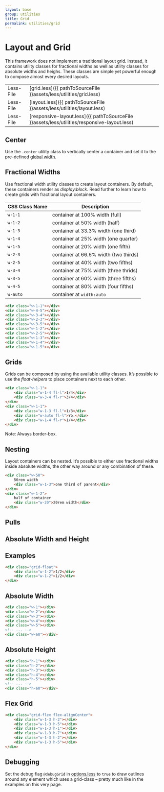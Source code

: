 ```yaml
---
layout: base
group: utilities
title: Grid
permalink: utilities/grid
---
```


# Layout and Grid

<p class="intro">This framework does not implement a traditional layout grid. Instead, it contains utility classes for fractional widths as well as utility classes for absolute widths and heighs. These classes are simple yet powerful enough to compose almost every desired layouts.</p>

|           |                                                                                              |
| -         | -                                                                                            |
| Less-File | [grid.less]({{ pathToSourceFile }}assets/less/utilities/grid.less)                           |
| Less-File | [layout.less]({{ pathToSourceFile }}assets/less/utilities/layout.less)                       |
| Less-File | [responsive-layout.less]({{ pathToSourceFile }}assets/less/utilities/responsive-layout.less) |

## Center

Use the `.center` utility class to vertically center a container and set it to the pre-defined [global width](/pages/css-variables/dimensions.html).

## Fractional Widths

Use fractional width utility classes to create layout containers. By default, these containers render as _display:block_. Read further to learn how to create grids with fractional layout containers.

| CSS Class Name | Description                           |
| -              | -                                     |
| `w-1-1`        | container at 100% width (full)        |
| `w-1-2`        | container at 50% width (half)         |
| `w-1-3`        | container at 33.3% width (one third)  |
| `w-1-4`        | container at 25% width (one quarter)  |
| `w-1-5`        | container at 20% width (one fifth)    |
| `w-2-3`        | container at 66.6% width (two thirds) |
| `w-2-5`        | container at 40% width (two fifths)   |
| `w-3-4`        | container at 75% width (three thrids) |
| `w-3-5`        | container at 60% width (three fifths) |
| `w-4-5`        | container at 80% width (four fifths)  |
| `w-auto`       | container at `width:auto`             |

```html
<div class="w-1-1"></div>
<div class="w-4-5"></div>
<div class="w-3-4"></div>
<div class="w-2-3"></div>
<div class="w-3-5"></div>
<div class="w-1-2"></div>
<div class="w-2-5"></div>
<div class="w-1-3"></div>
<div class="w-1-4"></div>
<div class="w-1-5"></div>
```

## Grids

Grids can be composed by using the available utility classes. It’s possible to use the _float-helpers_ to place containers next to each other.

```html
<div class="w-1-1">
    <div class="w-1-4 fl-l">1/4</div>
    <div class="w-3-4 fl-r">3/4</div>
</div>
<div class="w-1-1">
    <div class="w-1-3 fl-l">1/3</div>
    <div class="w-auto fl-l">Yo.</div>
    <div class="w-1-4 fl-r">1/4</div>
</div>
```

Note: Always border-box.

## Nesting

Layout containers can be nested. It’s possible to either use fractional widths inside absolute widths, the other way around or any combination of these.

```html
<div class="w-50">
    50rem width
    <div class="w-1-3">one third of parent</div>
</div>
<div class="w-1-2">
    half of container
    <div class="w-20">20rem width</div>
</div>
```

## Pulls

## Absolute Width and Height

## Examples

```html
<div class="grid-float">
    <div class="w-1-2">1/2</div>
    <div class="w-1-2">1/2</div>
</div>
```

## Absolute Width

```html
<div class="w-1"></div>
<div class="w-2"></div>
<div class="w-3"></div>
<div class="w-4"></div>
<div class="w-5"></div>
<!-- ... -->
<div class="w-60"></div>
```

## Absolute Height

```html
<div class="h-1"></div>
<div class="h-2"></div>
<div class="h-3"></div>
<div class="h-4"></div>
<div class="h-5"></div>
<!-- ... -->
<div class="h-60"></div>
```

## Flex Grid

```html
<div class="grid-flex flex-alignCenter">
    <div class="w-1-3 h-2"></div>
    <div class="w-1-3 h-5"></div>
    <div class="w-1-3 h-1"></div>
    <div class="w-1-3 h-7"></div>
    <div class="w-1-3 h-2"></div>
    <div class="w-1-3 h-5"></div>
</div>
```

## Debugging

Set the debug flag `@debugGrid` in [options.less](assets/less/variables/options.less) to `true` to draw outlines around any element which uses a grid-class – pretty much like in the examples on this very page.

<style type="text/css" media="screen">

    .documentation__example [class*="w-"],
    .documentation__example [class*="h-"] {
        background: rgba(255,1,1,.1);
        border: rgba(255,0,0,.1) 1px solid;
        box-sizing: border-box;
        color: #a1656a;
        font-family: monospace;
        min-height: 1rem;
        text-indent: .5rem;
    }

</style>
